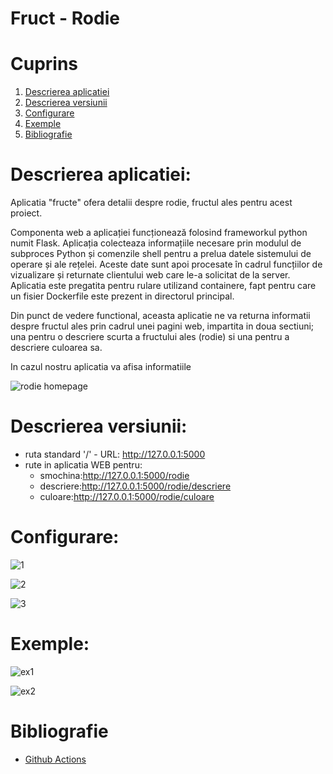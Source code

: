 # Fruct - Rodie
# Cuprins

1. [Descrierea aplicatiei](#descrierea-aplicatiei)
1. [Descrierea versiunii](#descrierea-versiunii)
1. [Configurare](#configurare)
1. [Exemple](#exemple)
1. [Bibliografie](#bibliografie)

 # Descrierea aplicatiei:
 Aplicatia "fructe" ofera detalii despre rodie, fructul ales pentru acest proiect.

 Componenta web a aplicației funcționează folosind frameworkul python numit Flask. Aplicația colecteaza informațiile necesare prin modulul de subproces Python și comenzile shell pentru a prelua datele sistemului de operare și ale rețelei. Aceste date sunt apoi procesate în cadrul funcțiilor de vizualizare și returnate clientului web care le-a solicitat de la server. Aplicatia este pregatita pentru rulare utilizand containere, fapt pentru care un fisier Dockerfile este prezent in directorul principal.

 Din punct de vedere functional, aceasta aplicatie ne va returna informatii despre fructul ales prin cadrul unei pagini web, impartita in doua sectiuni; una pentru o descriere scurta a fructului ales (rodie) si una pentru a descriere culoarea sa.
 

 In cazul nostru aplicatia va afisa informatiile 

 ![rodie homepage](https://github.com/beluflorentina/Curs_VCGJ_2024_fructe/assets/169394141/acc17eff-3cbd-438b-8197-2527985b7227)

 # Descrierea versiunii:

 * ruta standard '/' - URL: http://127.0.0.1:5000
 * rute in aplicatia WEB pentru:
   * smochina:http://127.0.0.1:5000/rodie
   * descriere:http://127.0.0.1:5000/rodie/descriere
   * culoare:http://127.0.0.1:5000/rodie/culoare

# Configurare:
   
![1](https://github.com/beluflorentina/Curs_VCGJ_2024_fructe/assets/169394141/2daab8f2-7af1-440a-8cf9-71788ad927ae)

![2](https://github.com/beluflorentina/Curs_VCGJ_2024_fructe/assets/169394141/49f4e381-2f4c-448a-83fc-a28cda958e7d)

![3](https://github.com/beluflorentina/Curs_VCGJ_2024_fructe/assets/169394141/edbcf59a-6a7d-41a9-af68-378666ac54f4)

# Exemple:

![ex1](https://github.com/beluflorentina/Curs_VCGJ_2024_fructe/assets/169394141/0047db70-54e8-4768-90f0-c509d9665b32)

![ex2](https://github.com/beluflorentina/Curs_VCGJ_2024_fructe/assets/169394141/1d410211-3ede-4f51-8622-203e1357bddf)

# Bibliografie
- [Github Actions](https://docs.github.com/en/actions)
   
